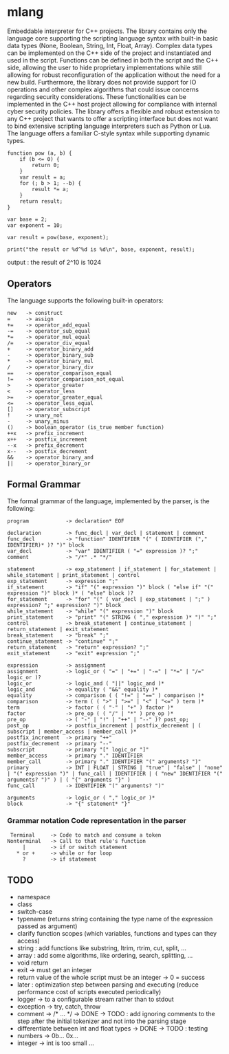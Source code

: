 # mlang

Embeddable interpreter for C++ projects. The library contains only the language core supporting the scripting language syntax with built-in basic data types (None, Boolean, String, Int, Float, Array). Complex data types can be implemented on the C++ side of the project and instantiated and used in the script. Functions can be defined in both the script and the C++ side, allowing the user to hide proprietary implementations while still allowing for robust reconfiguration of the application without the need for a new build. Furthermore, the library does not provide support for IO operations and other complex algorithms that could issue concerns regarding security considerations. These functionalities can be implemented in the C++ host project allowing for compliance with internal cyber security policies. The library offers a flexible and robust extension to any C++ project that wants to offer a scripting interface but does not want to bind extensive scripting language interpreters such as Python or Lua. The language offers a familiar C-style syntax while supporting dynamic types.

```
function pow (a, b) {
    if (b <= 0) {
        return 0;
    }
    var result = a;
    for (; b > 1; --b) {
        result *= a;
    }
    return result;
}

var base = 2;
var exponent = 10;

var result = pow(base, exponent);

print("the result or %d^%d is %d\n", base, exponent, result);
```

output : the result of 2^10 is 1024
  

## Operators

The language supports the following built-in operators:

```
new   -> construct
=     -> assign
+=    -> operator_add_equal
-=    -> operator_sub_equal
*=    -> operator_mul_equal
/=    -> operator_div_equal
+     -> operator_binary_add
-     -> operator_binary_sub
*     -> operator_binary_mul
/     -> operator_binary_div
==    -> operator_comparison_equal
!=    -> operator_comparison_not_equal
>     -> operator_greater
<     -> operator_less
>=    -> operator_greater_equal
<=    -> operator_less_equal
[]    -> operator_subscript
!     -> unary_not
-     -> unary_minus
()    -> boolean_operator (is_true member function)
++x   -> prefix_increment
x++   -> postfix_increment
--x   -> prefix_decrement
x--   -> postfix_decrement
&&    -> operator_binary_and
||    -> operator_binary_or
```

## Formal Grammar

The formal grammar of the language, implemented by the parser, is the following:

```
program            -> declaration* EOF

declaration        -> func_decl | var_decl | statement | comment
func_decl          -> "function" IDENTIFIER "(" ( IDENTIFIER ("," IDENTIFIER)* )? ")" block
var_decl           -> "var" IDENTIFIER ( "=" expression )? ";"
comment            -> "/*" .* "*/"

statement          -> exp_statement | if_statement | for_statement | while_statement | print_statement | control
exp_statement      -> expression ";"
if_statement       -> "if" "(" expression ")" block ( "else if" "(" expression ")" block )* ( "else" block )?
for_statement      -> "for" "(" ( var_decl | exp_statement | ";" ) expression? ";" expression? ")" block
while_statement    -> "while" "(" expression ")" block
print_statement    -> "print" "(" STRING ( "," expression )* ")" ";"
control            -> break_statement | continue_statement | return_statement | exit_statement
break_statement    -> "break" ";"
continue_statement -> "continue" ";"
return_statement   -> "return" expression? ";"
exit_statement     -> "exit" expression ";"

expression         -> assignment
assignment         -> logic_or ( "=" | "+=" | "-=" | "*=" | "/=" logic_or )?
logic_or           -> logic_and ( "||" logic_and )*
logic_and          -> equality ( "&&" equality )*
equality           -> comparison ( ( "!=" | "==" ) comparison )*
comparison         -> term ( ( ">" | ">=" | "<" | "<=" ) term )*
term               -> factor ( ( "-" | "+" ) factor )*
factor             -> pre_op ( ( "/" | "*" ) pre_op )*
pre_op             -> ( "-" | "!" | "++" | "--" )? post_op;
post_op            -> postfix_increment | postfix_decrement | ( subscript | member_access | member_call )*
postfix_increment  -> primary "++"
postfix_decrement  -> primary "--"
subscript          -> primary "[" logic_or "]"
member_access      -> primary "." IDENTIFIER
member_call        -> primary "." IDENTIFIER "(" arguments? ")"
primary            -> INT | FLOAT | STRING | "true" | "false" | "none" | "(" expression ")" | func_call | IDENTIFIER | ( "new" IDENTIFIER "(" arguments? ")" ) | ( "{" arguments "}" )
func_call          -> IDENTIFIER "(" arguments? ")"

arguments          -> logic_or ( "," logic_or )* 
block              -> "{" statement* "}"
```

### Grammar notation Code representation in the parser

```
 Terminal     -> Code to match and consume a token
Nonterminal   -> Call to that rule's function
     |        -> if or switch statement
   * or +     -> while or for loop
     ?        -> if statement
```

## TODO

- namespace
- class
- switch-case
- typename (returns string containing the type name of the expression passed as argument)
- clarify function scopes (which variables, functions and types can they access)
- string : add functions like substring, ltrim, rtrim, cut, split, ...
- array : add some algorithms, like ordering, search, splitting, ...
- void return
- exit -> must get an integer
- return value of the whole script must be an integer -> 0 = success
- later : optimization step between parsing and executing (reduce performance cost of scripts executed periodically)
- logger -> to a configurable stream rather than to stdout
- exception -> try, catch, throw
- comment -> /* ... */ -> DONE -> TODO : add ignoring comments to the step after the initial tokenizer and not into the parsing stage
- differentiate between int and float types -> DONE -> TODO : testing
- numbers -> 0b... 0x...
- integer -> int is too small ...
